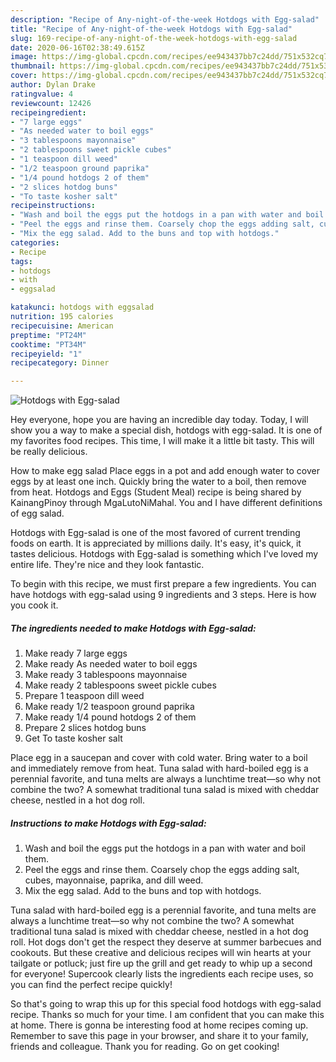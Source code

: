 ```yaml
---
description: "Recipe of Any-night-of-the-week Hotdogs with Egg-salad"
title: "Recipe of Any-night-of-the-week Hotdogs with Egg-salad"
slug: 169-recipe-of-any-night-of-the-week-hotdogs-with-egg-salad
date: 2020-06-16T02:38:49.615Z
image: https://img-global.cpcdn.com/recipes/ee943437bb7c24dd/751x532cq70/hotdogs-with-egg-salad-recipe-main-photo.jpg
thumbnail: https://img-global.cpcdn.com/recipes/ee943437bb7c24dd/751x532cq70/hotdogs-with-egg-salad-recipe-main-photo.jpg
cover: https://img-global.cpcdn.com/recipes/ee943437bb7c24dd/751x532cq70/hotdogs-with-egg-salad-recipe-main-photo.jpg
author: Dylan Drake
ratingvalue: 4
reviewcount: 12426
recipeingredient:
- "7 large eggs"
- "As needed water to boil eggs"
- "3 tablespoons mayonnaise"
- "2 tablespoons sweet pickle cubes"
- "1 teaspoon dill weed"
- "1/2 teaspoon ground paprika"
- "1/4 pound hotdogs 2 of them"
- "2 slices hotdog buns"
- "To taste kosher salt"
recipeinstructions:
- "Wash and boil the eggs put the hotdogs in a pan with water and boil them."
- "Peel the eggs and rinse them. Coarsely chop the eggs adding salt, cubes, mayonnaise, paprika, and dill weed."
- "Mix the egg salad. Add to the buns and top with hotdogs."
categories:
- Recipe
tags:
- hotdogs
- with
- eggsalad

katakunci: hotdogs with eggsalad 
nutrition: 195 calories
recipecuisine: American
preptime: "PT24M"
cooktime: "PT34M"
recipeyield: "1"
recipecategory: Dinner

---
```



![Hotdogs with Egg-salad](https://img-global.cpcdn.com/recipes/ee943437bb7c24dd/751x532cq70/hotdogs-with-egg-salad-recipe-main-photo.jpg)

Hey everyone, hope you are having an incredible day today. Today, I will show you a way to make a special dish, hotdogs with egg-salad. It is one of my favorites food recipes. This time, I will make it a little bit tasty. This will be really delicious.

How to make egg salad Place eggs in a pot and add enough water to cover eggs by at least one inch. Quickly bring the water to a boil, then remove from heat. Hotdogs and Eggs (Student Meal) recipe is being shared by KainangPinoy through MgaLutoNiMahal. You and I have different definitions of egg salad.

Hotdogs with Egg-salad is one of the most favored of current trending foods on earth. It is appreciated by millions daily. It's easy, it's quick, it tastes delicious. Hotdogs with Egg-salad is something which I've loved my entire life. They're nice and they look fantastic.


To begin with this recipe, we must first prepare a few ingredients. You can have hotdogs with egg-salad using 9 ingredients and 3 steps. Here is how you cook it.

<!--inarticleads1-->

##### The ingredients needed to make Hotdogs with Egg-salad:

1. Make ready 7 large eggs
1. Make ready As needed water to boil eggs
1. Make ready 3 tablespoons mayonnaise
1. Make ready 2 tablespoons sweet pickle cubes
1. Prepare 1 teaspoon dill weed
1. Make ready 1/2 teaspoon ground paprika
1. Make ready 1/4 pound hotdogs 2 of them
1. Prepare 2 slices hotdog buns
1. Get To taste kosher salt


Place egg in a saucepan and cover with cold water. Bring water to a boil and immediately remove from heat. Tuna salad with hard-boiled egg is a perennial favorite, and tuna melts are always a lunchtime treat—so why not combine the two? A somewhat traditional tuna salad is mixed with cheddar cheese, nestled in a hot dog roll. 

<!--inarticleads2-->

##### Instructions to make Hotdogs with Egg-salad:

1. Wash and boil the eggs put the hotdogs in a pan with water and boil them.
1. Peel the eggs and rinse them. Coarsely chop the eggs adding salt, cubes, mayonnaise, paprika, and dill weed.
1. Mix the egg salad. Add to the buns and top with hotdogs.


Tuna salad with hard-boiled egg is a perennial favorite, and tuna melts are always a lunchtime treat—so why not combine the two? A somewhat traditional tuna salad is mixed with cheddar cheese, nestled in a hot dog roll. Hot dogs don&#39;t get the respect they deserve at summer barbecues and cookouts. But these creative and delicious recipes will win hearts at your tailgate or potluck; just fire up the grill and get ready to whip up a second for everyone! Supercook clearly lists the ingredients each recipe uses, so you can find the perfect recipe quickly! 

So that's going to wrap this up for this special food hotdogs with egg-salad recipe. Thanks so much for your time. I am confident that you can make this at home. There is gonna be interesting food at home recipes coming up. Remember to save this page in your browser, and share it to your family, friends and colleague. Thank you for reading. Go on get cooking!
